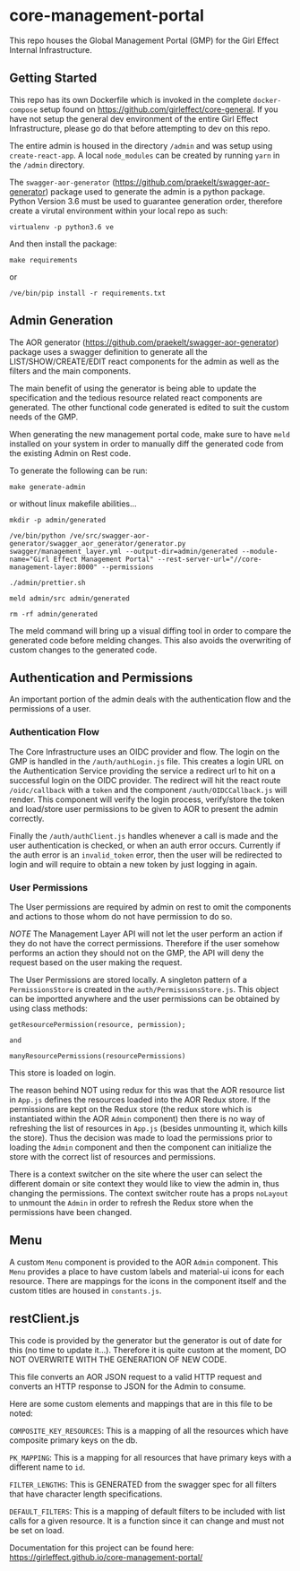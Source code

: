 # core-management-portal

This repo houses the Global Management Portal (GMP) for the Girl Effect Internal Infrastructure.

## Getting Started

This repo has its own Dockerfile which is invoked in the complete `docker-compose` setup found on https://github.com/girleffect/core-general. If you have not setup the general dev environment of the entire Girl Effect Infrastructure, please go do that before attempting to dev on this repo.

The entire admin is housed in the directory `/admin` and was setup using `create-react-app`. A local `node_modules` can be created by running `yarn` in the `/admin` directory.

The `swagger-aor-generator` (https://github.com/praekelt/swagger-aor-generator) package used to generate the admin is a python package. Python Version 3.6 must be used to guarantee generation order, therefore create a virutal environment within your local repo as such:

```
virtualenv -p python3.6 ve
```

And then install the package:

```
make requirements
```
or
```
/ve/bin/pip install -r requirements.txt
```

## Admin Generation

The AOR generator (https://github.com/praekelt/swagger-aor-generator) package uses a swagger definition to generate all the LIST/SHOW/CREATE/EDIT react components for the admin as well as the filters and the main components. 

The main benefit of using the generator is being able to update the specification and the tedious resource related react components are generated. The other functional code generated is edited to suit the custom needs of the GMP.

When generating the new management portal code, make sure to have `meld` installed on your system in order to manually diff the generated code from the existing Admin on Rest code.

To generate the following can be run:

```
make generate-admin
```

or without linux makefile abilities...

```
mkdir -p admin/generated

/ve/bin/python /ve/src/swagger-aor-generator/swagger_aor_generator/generator.py swagger/management_layer.yml --output-dir=admin/generated --module-name="Girl Effect Management Portal" --rest-server-url="//core-management-layer:8000" --permissions

./admin/prettier.sh

meld admin/src admin/generated

rm -rf admin/generated
```

The meld command will bring up a visual diffing tool in order to compare the generated code before melding changes. This also avoids the overwriting of custom changes to the generated code.

## Authentication and Permissions

An important portion of the admin deals with the authentication flow and the permissions of a user.

### Authentication Flow

The Core Infrastructure uses an OIDC provider and flow. The login on the GMP is handled in the `/auth/authLogin.js` file. This creates a login URL on the Authentication Service providing the service a redirect url to hit on a successful login on the OIDC provider. The redirect will hit the react route `/oidc/callback` with a `token` and the component `/auth/OIDCCallback.js` will render. This component will verify the login process, verify/store the token and load/store user permissions to be given to AOR to present the admin correctly.

Finally the `/auth/authClient.js` handles whenever a call is made and the user authentication is checked, or when an auth error occurs. Currently if the auth error is an `invalid_token` error, then the user will be redirected to login and will require to obtain a new token by just logging in again.

### User Permissions

The User permissions are required by admin on rest to omit the components and actions to those whom do not have permission to do so. 

*NOTE* The Management Layer API will not let the user perform an action if they do not have the correct permissions. Therefore if the user somehow performs an action they should not on the GMP, the API will deny the request based on the user making the request.

The User Permissions are stored locally. A singleton pattern of a `PermissionsStore` is created in the `auth/PermissionsStore.js`. This object can be importted anywhere and the user permissions can be obtained by using class methods:

```
getResourcePermission(resource, permission);

and

manyResourcePermissions(resourcePermissions)
```

This store is loaded on login.

The reason behind NOT using redux for this was that the AOR resource list in `App.js` defines the resources loaded into the AOR Redux store. If the permissions are kept on the Redux store (the redux store which is instantiated within the AOR `Admin` component) then there is no way of refreshing the list of resources in `App.js` (besides unmounting it, which kills the store). Thus the decision was made to load the permissions prior to loading the `Admin` component and then the component can initialize the store with the correct list of resources and permissions.

There is a context switcher on the site where the user can select the different domain or site context they would like to view the admin in, thus changing the permissions. The context switcher route has a props `noLayout` to unmount the `Admin` in order to refresh the Redux store when the permissions have been changed.


## Menu

A custom `Menu` component is provided to the AOR `Admin` component. This `Menu` provides a place to have custom labels and material-ui icons for each resource. There are mappings for the icons in the component itself and the custom titles are housed in `constants.js`.

## restClient.js

This code is provided by the generator but the generator is out of date for this (no time to update it...). Therefore it is quite custom at the moment, DO NOT OVERWRITE WITH THE GENERATION OF NEW CODE.

This file converts an AOR JSON request to a valid HTTP request and converts an HTTP response to JSON for the Admin to consume.

Here are some custom elements and mappings that are in this file to be noted:

`COMPOSITE_KEY_RESOURCES`: This is a mapping of all the resources which have composite primary keys on the db.

`PK_MAPPING`: This is a mapping for all resources that have primary keys with a different name to `id`.

`FILTER_LENGTHS`: This is GENERATED from the swagger spec for all filters that have character length specifications.

`DEFAULT_FILTERS`: This is a mapping of default filters to be included with list calls for a given resource. It is a function since it can change and must not be set on load.

Documentation for this project can be found here:
https://girleffect.github.io/core-management-portal/
